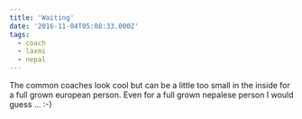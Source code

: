 ```yaml
---
title: 'Waiting'
date: '2016-11-04T05:08:33.000Z'
tags:
  - coach
  - laxmi
  - nepal
---
```


The common coaches look cool but can be a little too small in the inside for a full grown european
person. Even for a full grown nepalese person I would guess ... :-)
